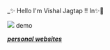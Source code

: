 _✨ Hello I'm Vishal Jagtap !! In✨🙂 

<img src="AddressBookService.jpg"> demo</img>
     
<a href="http://kalpesh-portfolio.s3-website.ap-south-1.amazonaws.com/"><b><i>personal websites</i></b></a>





<!--
**vishalj1412/vishalj1412** is a ✨ _special_ ✨ repository because its `README.md` (this file) appears on your GitHub profile.

Here are some ideas to get you started:

- 🔭 I’m currently working on ...
- 🌱 I’m currently learning ...
- 👯 I’m looking to collaborate on ...
- 🤔 I’m looking for help with ...
- 💬 Ask me about ...
- 📫 How to reach me: ...
- 😄 Pronouns: ...
- ⚡ Fun fact: ...
-->



